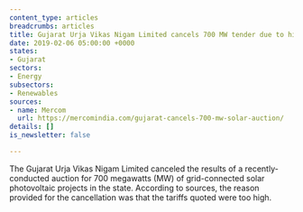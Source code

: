 ```yaml
---
content_type: articles
breadcrumbs: articles
title: Gujarat Urja Vikas Nigam Limited cancels 700 MW tender due to high tariffs
date: 2019-02-06 05:00:00 +0000
states:
- Gujarat
sectors:
- Energy
subsectors:
- Renewables
sources:
- name: Mercom
  url: https://mercomindia.com/gujarat-cancels-700-mw-solar-auction/
details: []
is_newsletter: false

---
```

The Gujarat Urja Vikas Nigam Limited canceled the results of a recently-conducted auction for 700 megawatts (MW) of grid-connected solar photovoltaic projects in the state. According to sources, the reason provided for the cancellation was that the tariffs quoted were too high.
